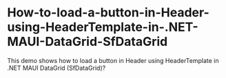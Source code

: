 # How-to-load-a-button-in-Header-using-HeaderTemplate-in-.NET-MAUI-DataGrid-SfDataGrid
This demo shows how to load a button in Header using HeaderTemplate in .NET MAUI DataGrid (SfDataGrid)?
